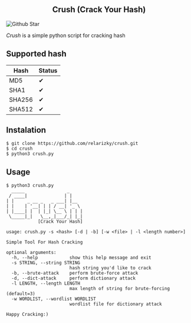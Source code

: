 <h2 align="center"> Crush (Crack Your Hash) </h2>

![Github Star](https://img.shields.io/github/stars/relarizky/crush?style=social)

<i>Crush</i> is a simple python script for cracking hash

## Supported hash
|Hash|Status|
|----|------|
|MD5|✔|
|SHA1|✔|
|SHA256|✔|
|SHA512|✔|

## Instalation

```
$ git clone https://github.com/relarizky/crush.git
$ cd crush
$ python3 crush.py
```

## Usage

```
$ python3 crush.py
  _____                _
 / ____|              | |
| |     _ __ _   _ ___| |__
| |    | '__| | | / __| '_ \
| |____| |  | |_| \__ \ | | |
 \_____|_|   \__,_|___/_| |_|
            [Crack Your Hash]

usage: crush.py -s <hash> [-d | -b] [-w <file> | -l <length number>]

Simple Tool For Hash Cracking

optional arguments:
  -h, --help            show this help message and exit
  -s STRING, --string STRING
                        hash string you'd like to crack
  -b, --brute-attack    perform brute-force attack
  -d, --dict-attack     perform dictionary attack
  -l LENGTH, --length LENGTH
                        max length of string for brute-forcing (default=3)
  -w WORDLIST, --wordlist WORDLIST
                        wordlist file for dictionary attack

Happy Cracking:)
```
